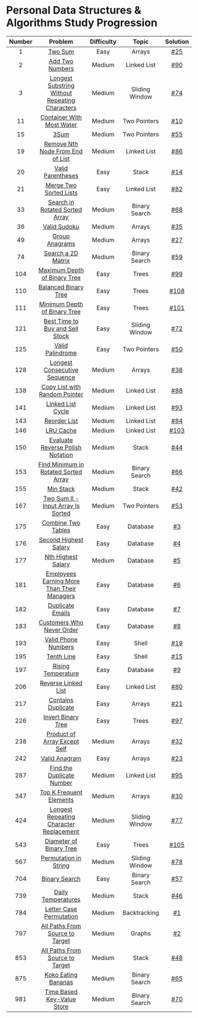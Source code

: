 # Personal Data Structures & Algorithms Study Progression

| Number |                                                             Problem                                                             | Difficulty |     Topic      |         Solution          |
|:------:|:-------------------------------------------------------------------------------------------------------------------------------:|:----------:|:--------------:|:-------------------------:|
|   1    |                                        [Two Sum](https://leetcode.com/problems/two-sum/)                                        |    Easy    |     Arrays     |  [#25](/../../issues/25)  |
|   2    |                                [Add Two Numbers](https://leetcode.com/problems/add-two-numbers/)                                |   Medium   |  Linked List   |  [#90](/../../issues/90)  |
|   3    | [Longest Substring Without Repeating Characters](https://leetcode.com/problems/longest-substring-without-repeating-characters/) |   Medium   | Sliding Window |  [#74](/../../issues/74)  |
|   11   |                      [Container With Most Water](https://leetcode.com/problems/container-with-most-water/)                      |   Medium   |  Two Pointers  |  [#10](/../../issues/10)  |
|   15   |                                           [3Sum](https://leetcode.com/problems/3sum/)                                           |   Medium   |  Two Pointers  |  [#55](/../../issues/55)  |
|   19   |               [Remove Nth Node From End of List](https://leetcode.com/problems/remove-nth-node-from-end-of-list/)               |   Medium   |  Linked List   |  [#86](/../../issues/86)  |
|   20   |                              [Valid Parentheses](https://leetcode.com/problems/valid-parentheses/)                              |    Easy    |     Stack      |  [#14](/../../issues/14)  |
|   21   |                         [Merge Two Sorted Lists](https://leetcode.com/problems/merge-two-sorted-lists/)                         |    Easy    |  Linked List   |  [#82](/../../issues/82)  |
|   33   |                 [Search in Rotated Sorted Array](https://leetcode.com/problems/search-in-rotated-sorted-array/)                 |   Medium   | Binary Search  |  [#68](/../../issues/68)  |
|   36   |                                   [Valid Sudoku](https://leetcode.com/problems/valid-sudoku/)                                   |   Medium   |     Arrays     |  [#35](/../../issues/35)  |
|   49   |                                 [Group Anagrams](https://leetcode.com/problems/group-anagrams/)                                 |   Medium   |     Arrays     |  [#27](/../../issues/27)  |
|   74   |                             [Search a 2D Matrix](https://leetcode.com/problems/search-a-2d-matrix/)                             |   Medium   | Binary Search  |  [#59](/../../issues/59)  |
|  104   |                   [Maximum Depth of Binary Tree](https://leetcode.com/problems/maximum-depth-of-binary-tree/)                   |    Easy    |     Trees      |  [#99](/../../issues/99)  |
|  110   |                           [Balanced Binary Tree](https://leetcode.com/problems/balanced-binary-tree/)                           |    Easy    |     Trees      | [#108](/../../issues/108) |
|  111   |                   [Minimum Depth of Binary Tree](https://leetcode.com/problems/minimum-depth-of-binary-tree/)                   |    Easy    |     Trees      | [#101](/../../issues/101) |
|  121   |                [Best Time to Buy and Sell Stock](https://leetcode.com/problems/best-time-to-buy-and-sell-stock/)                |    Easy    | Sliding Window |  [#72](/../../issues/72)  |
|  125   |                               [Valid Palindrome](https://leetcode.com/problems/valid-palindrome/)                               |    Easy    |  Two Pointers  |  [#50](/../../issues/50)  |
|  128   |                   [Longest Consecutive Sequence](https://leetcode.com/problems/longest-consecutive-sequence/)                   |   Medium   |     Arrays     |  [#38](/../../issues/38)  |
|  138   |                  [Copy List with Random Pointer](https://leetcode.com/problems/copy-list-with-random-pointer/)                  |   Medium   |  Linked List   |  [#88](/../../issues/88)  |
|  141   |                              [Linked List Cycle](https://leetcode.com/problems/linked-list-cycle/)                              |   Medium   |  Linked List   |  [#93](/../../issues/93)  |
|  143   |                                   [Reorder List](https://leetcode.com/problems/reorder-list/)                                   |   Medium   |  Linked List   |  [#84](/../../issues/84)  |
|  146   |                                      [LRU Cache](https://leetcode.com/problems/lru-cache/)                                      |   Medium   |  Linked List   | [#103](/../../issues/103) |
|  150   |               [Evaluate Reverse Polish Notation](https://leetcode.com/problems/evaluate-reverse-polish-notation/)               |   Medium   |     Stack      |  [#44](/../../issues/44)  |
|  153   |           [Find Minimum in Rotated Sorted Array](https://leetcode.com/problems/find-minimum-in-rotated-sorted-array/)           |   Medium   | Binary Search  |  [#66](/../../issues/66)  |
|  155   |                                      [Min Stack](https://leetcode.com/problems/min-stack/)                                      |   Medium   |     Stack      |  [#42](/../../issues/42)  |
|  167   |        [Two Sum II - Input Array Is Sorted](https://leetcode.com/problems/two-sum-ii-input-array-is-sorted/description/)        |   Medium   |  Two Pointers  |  [#53](/../../issues/53)  |
|  175   |                             [Combine Two Tables](https://leetcode.com/problems/combine-two-tables/)                             |    Easy    |    Database    |   [#3](/../../issues/3)   |
|  176   |                          [Second Highest Salary](https://leetcode.com/problems/second-highest-salary/)                          |    Easy    |    Database    |   [#4](/../../issues/4)   |
|  177   |                             [Nth Highest Salary](https://leetcode.com/problems/nth-highest-salary/)                             |   Medium   |    Database    |   [#5](/../../issues/5)   |
|  181   |     [Employees Earning More Than Their Managers](https://leetcode.com/problems/employees-earning-more-than-their-managers/)     |    Easy    |    Database    |   [#6](/../../issues/6)   |
|  182   |                               [Duplicate Emails](https://leetcode.com/problems/duplicate-emails/)                               |    Easy    |    Database    |   [#7](/../../issues/7)   |
|  183   |                      [Customers Who Never Order](https://leetcode.com/problems/customers-who-never-order/)                      |    Easy    |    Database    |   [#8](/../../issues/8)   |
|  193   |                            [Valid Phone Numbers](https://leetcode.com/problems/valid-phone-numbers/)                            |    Easy    |     Shell      |  [#19](/../../issues/19)  |
|  195   |                                     [Tenth Line](https://leetcode.com/problems/tenth-line/)                                     |    Easy    |     Shell      |  [#15](/../../issues/15)  |
|  197   |                             [Rising Temperature](https://leetcode.com/problems/rising-temperature/)                             |    Easy    |    Database    |   [#9](/../../issues/9)   |
|  206   |                            [Reverse Linked List](https://leetcode.com/problems/reverse-linked-list/)                            |    Easy    |  Linked List   |  [#80](/../../issues/80)  |
|  217   |                             [Contains Duplicate](https://leetcode.com/problems/contains-duplicate/)                             |    Easy    |     Arrays     |  [#21](/../../issues/21)  |
|  226   |                             [Invert Binary Tree](https://leetcode.com/problems/invert-binary-tree/)                             |    Easy    |     Trees      |  [#97](/../../issues/97)  |
|  238   |                   [Product of Array Except Self](https://leetcode.com/problems/product-of-array-except-self/)                   |   Medium   |     Arrays     |  [#32](/../../issues/32)  |
|  242   |                                  [Valid Anagram](https://leetcode.com/problems/valid-anagram/)                                  |    Easy    |     Arrays     |  [#23](/../../issues/23)  |
|  287   |                      [Find the Duplicate Number](https://leetcode.com/problems/find-the-duplicate-number/)                      |   Medium   |  Linked List   |  [#95](/../../issues/95)  |
|  347   |                        [Top K Frequent Elements](https://leetcode.com/problems/top-k-frequent-elements/)                        |   Medium   |     Arrays     |  [#30](/../../issues/30)  |
|  424   |        [Longest Repeating Character Replacement](https://leetcode.com/problems/longest-repeating-character-replacement/)        |   Medium   | Sliding Window |  [#77](/../../issues/77)  |
|  543   |                        [Diameter of Binary Tree](https://leetcode.com/problems/diameter-of-binary-tree/)                        |    Easy    |     Trees      | [#105](/../../issues/105) |
|  567   |                          [Permutation in String](https://leetcode.com/problems/permutation-in-string/)                          |   Medium   | Sliding Window |  [#78](/../../issues/78)  |
|  704   |                                  [Binary Search](https://leetcode.com/problems/binary-search/)                                  |    Easy    | Binary Search  |  [#57](/../../issues/57)  |
|  739   |                             [Daily Temperatures](https://leetcode.com/problems/daily-temperatures/)                             |   Medium   |     Stack      |  [#46](/../../issues/46)  |
|  784   |                        [Letter Case Permutation](https://leetcode.com/problems/letter-case-permutation/)                        |   Medium   |  Backtracking  |   [#1](/../../issues/1)   |
|  797   |                [All Paths From Source to Target](https://leetcode.com/problems/all-paths-from-source-to-target/)                |   Medium   |     Graphs     |   [#2](/../../issues/2)   |
|  853   |                           [All Paths From Source to Target](https://leetcode.com/problems/car-fleet/)                           |   Medium   |     Stack      |  [#48](/../../issues/48)  |
|  875   |                            [Koko Eating Bananas](https://leetcode.com/problems/koko-eating-bananas/)                            |   Medium   | Binary Search  |  [#65](/../../issues/65)  |
|  981   |                     [Time Based Key-Value Store](https://leetcode.com/problems/time-based-key-value-store/)                     |   Medium   | Binary Search  |  [#70](/../../issues/70)  |

